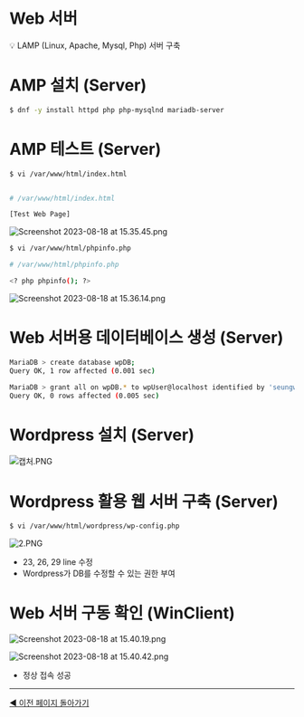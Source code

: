 # Web 서버

<aside>
💡 LAMP (Linux, Apache, Mysql, Php) 서버 구축

</aside>

# AMP 설치 (Server)

```bash
$ dnf -y install httpd php php-mysqlnd mariadb-server
```

# AMP 테스트 (Server)

```bash
$ vi /var/www/html/index.html
```

```bash

# /var/www/html/index.html

[Test Web Page]
```

![Screenshot 2023-08-18 at 15.35.45.png](Web%20%E1%84%89%E1%85%A5%E1%84%87%E1%85%A5%20cd30506489ec4cca9a1758d687287d66/Screenshot_2023-08-18_at_15.35.45.png)

```bash
$ vi /var/www/html/phpinfo.php
```

```bash
# /var/www/html/phpinfo.php

<? php phpinfo(); ?>
```

![Screenshot 2023-08-18 at 15.36.14.png](Web%20%E1%84%89%E1%85%A5%E1%84%87%E1%85%A5%20cd30506489ec4cca9a1758d687287d66/Screenshot_2023-08-18_at_15.36.14.png)

# Web 서버용 데이터베이스 생성 (Server)

```bash
MariaDB > create database wpDB;
Query OK, 1 row affected (0.001 sec)

MariaDB > grant all on wpDB.* to wpUser@localhost identified by 'seungwon';
Query OK, 0 rows affected (0.005 sec)
```

# Wordpress 설치 (Server)

![캡처.PNG](Web%20%E1%84%89%E1%85%A5%E1%84%87%E1%85%A5%20cd30506489ec4cca9a1758d687287d66/%25EC%25BA%25A1%25EC%25B2%2598.png)

# Wordpress 활용 웹 서버 구축 (Server)

```bash
$ vi /var/www/html/wordpress/wp-config.php
```

![2.PNG](Web%20%E1%84%89%E1%85%A5%E1%84%87%E1%85%A5%20cd30506489ec4cca9a1758d687287d66/2.png)

- 23, 26, 29 line 수정
- Wordpress가 DB를 수정할 수 있는 권한 부여

# Web 서버 구동 확인 (WinClient)

![Screenshot 2023-08-18 at 15.40.19.png](Web%20%E1%84%89%E1%85%A5%E1%84%87%E1%85%A5%20cd30506489ec4cca9a1758d687287d66/Screenshot_2023-08-18_at_15.40.19.png)

![Screenshot 2023-08-18 at 15.40.42.png](Web%20%E1%84%89%E1%85%A5%E1%84%87%E1%85%A5%20cd30506489ec4cca9a1758d687287d66/Screenshot_2023-08-18_at_15.40.42.png)

- 정상 접속 성공

---

[◀ 이전 페이지 돌아가기](../Linux,%20VMware%E1%84%85%E1%85%B3%E1%86%AF%20%E1%84%8B%E1%85%B5%E1%84%8B%E1%85%AD%E1%86%BC%E1%84%92%E1%85%A1%E1%86%AB%20%E1%84%89%E1%85%A5%E1%84%87%E1%85%A5%20%E1%84%80%E1%85%AE%E1%84%8E%E1%85%AE%E1%86%A8%202d50778ce91c4b59839555f0accc1aeb.md)